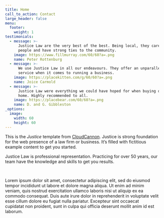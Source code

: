 ```yaml
---
title: Home
call_to_action: Contact
large_header: false
menu:
  footer:
    weight: 1
testimonials:
  - message: >-
      Justice Law are the very best of the best. Being local, they care about
      people and have strong ties to the community.
    image: https://www.fillmurray.com/60/60?a=.png
    name: Peter Rottenburg
  - message: >-
      We use Justice Law in all our endeavours. They offer an unparalleled
      service when it comes to running a business.
    image: https://placekitten.com/g/60/60?a=.png
    name: Joice Carmold
  - message: >-
      Justice Law were everything we could have hoped for when buying our first
      home. Highly recommended to all.
    image: https://placebear.com/60/60?a=.png
    name: D. and G. Gibbleston
_options:
  image:
    width: 60
    height: 60
---
```


This is the *Justice* template from [CloudCannon](https://cloudcannon.com/). Justice is strong foundation for the web presence of a law firm or business. It’s filled with fictitious example content to get you started.

Justice Law is professional representation. Practicing for over 50 years, our team have the knowledge and skills to get you results.

&nbsp;

Lorem ipsum dolor sit amet, consectetur adipiscing elit, sed do eiusmod tempor incididunt ut labore et dolore magna aliqua. Ut enim ad minim veniam, quis nostrud exercitation ullamco laboris nisi ut aliquip ex ea commodo consequat. Duis aute irure dolor in reprehenderit in voluptate velit esse cillum dolore eu fugiat nulla pariatur. Excepteur sint occaecat cupidatat non proident, sunt in culpa qui officia deserunt mollit anim id est laborum.
